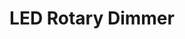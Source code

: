 ---
date_added: 2021-05-16
model: 0140300
vendor: idinio
title: LED Rotary Dimmer
category: dimmer
supports: on/off, brightness
zigbeemodel: ['Dimmer-Switch-ZB3.0']
compatible: [z2m, deconz]
mlink: 
link: https://www.bol.com/nl/nl/p/idinio-smart-dimmer-voor-philips-hue-voor-alle-dimbare-lampen-2-draads-zigbee-led-dimmer/9300000089869306/
EAN: '8720572377738'
---